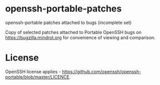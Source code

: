 # openssh-portable-patches
openssh-portable patches attached to bugs (incomplete set)

Copy of selected patches attached to Portable OpenSSH bugs on https://bugzilla.mindrot.org for convenience of viewing and comparison.

# License
OpenSSH license applies - https://github.com/openssh/openssh-portable/blob/master/LICENCE.
